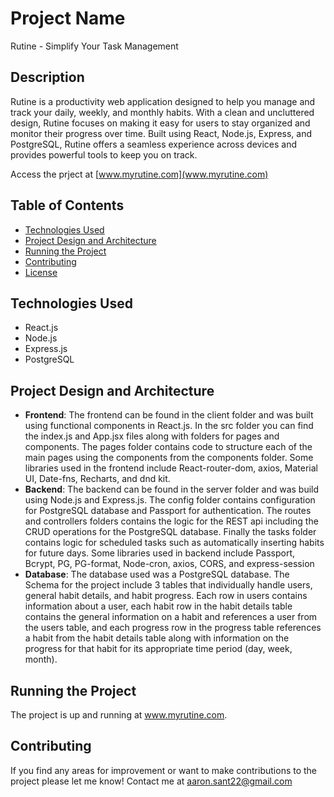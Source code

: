 # Project Name

Rutine - Simplify Your Task Management

## Description

Rutine is a productivity web application designed to help you manage and track your daily, weekly, and monthly habits. With a clean and uncluttered design, Rutine focuses on making it easy for users to stay organized and monitor their progress over time. Built using React, Node.js, Express, and PostgreSQL, Rutine offers a seamless experience across devices and provides powerful tools to keep you on track.

Access the prject at [www.myrutine.com](www.myrutine.com)

## Table of Contents

- [Technologies Used](#technologies-used)
- [Project Design and Architecture](#project-design-and-architecture)
- [Running the Project](#running-the-project)
- [Contributing](#contributing)
- [License](#license)

## Technologies Used

- React.js
- Node.js
- Express.js
- PostgreSQL

## Project Design and Architecture

- **Frontend**: The frontend can be found in the client folder and was built using functional components in React.js. In the src folder you can find the index.js and App.jsx files along with folders for pages and components. The pages folder contains code to structure each of the main pages using the components from the components folder. Some libraries used in the frontend include React-router-dom, axios, Material UI, Date-fns, Recharts, and dnd kit.
- **Backend**: The backend can be found in the server folder and was build using Node.js and Express.js. The config folder contains configuration for PostgreSQL database and Passport for authentication. The routes and controllers folders contains the logic for the REST api including the CRUD operations for the PostgreSQL database. Finally the tasks folder contains logic for scheduled tasks such as automatically inserting habits for future days. Some libraries used in backend include Passport, Bcrypt, PG, PG-format, Node-cron, axios, CORS, and express-session   
- **Database**: The database used was a PostgreSQL database. The Schema for the project include 3 tables that individually handle users, general habit details, and habit progress. Each row in users contains information about a user, each habit row in the habit details table contains the general information on a habit and references a user from the users table, and each progress row in the progress table references a habit from the habit details table along with information on the progress for that habit for its appropriate time period (day, week, month).

## Running the Project

The project is up and running at www.myrutine.com.

## Contributing

If you find any areas for improvement or want to make contributions to the project please let me know! Contact me at aaron.sant22@gmail.com


